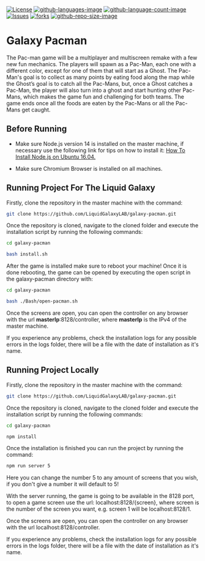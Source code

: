 [![License](https://img.shields.io/github/license/LiquidGalaxyLAB/galaxy-pacman.svg)](https://opensource.org/licenses/Apache-2.0) [![github-languages-image](https://img.shields.io/github/languages/top/LiquidGalaxyLAB/galaxy-pacman.svg?color=red)]() [![github-language-count-image](https://img.shields.io/github/languages/count/LiquidGalaxyLAB/galaxy-pacman.svg)]() [![Issues](https://img.shields.io/github/issues/LiquidGalaxyLAB/galaxy-pacman.svg)](https://github.com/LiquidGalaxyLAB/galaxy-pacman/issues) [![forks](https://img.shields.io/github/forks/LiquidGalaxyLAB/galaxy-pacman.svg)]() [![github-repo-size-image](https://img.shields.io/github/repo-size/LiquidGalaxyLAB/galaxy-pacman.svg?color=yellow)]()

# Galaxy Pacman

The Pac-man game will be a multiplayer and multiscreen remake with a few new fun mechanics. The players will spawn as a Pac-Man, each one with a different color, except for one of them that will start as a Ghost. The Pac-Man's goal is to collect as many points by eating food along the map while the Ghost’s goal is to catch all the Pac-Mans, but, once a Ghost catches a Pac-Man, the player will also turn into a ghost and start hunting other Pac-Mans, which makes the game fun and challenging for both teams. The game ends once all the foods are eaten by the Pac-Mans or all the Pac-Mans get caught.

## Before Running
- Make sure Node.js version 14 is installed on the master machine, if necessary use the following link for tips on how to install it:
[How To Install Node.js on Ubuntu 16.04.](https://tecadmin.net/install-latest-nodejs-npm-on-ubuntu/)

- Make sure Chromium Browser is installed on all machines.

## Running Project For The Liquid Galaxy
Firstly, clone the repository in the master machine with the command:
```bash
git clone https://github.com/LiquidGalaxyLAB/galaxy-pacman.git
```

Once the repository is cloned, navigate to the cloned folder and execute the installation script by running the following commands:
```bash
cd galaxy-pacman

bash install.sh
```

After the game is installed make sure to reboot your machine! Once it is done rebooting, the game can be opened by executing the open script in the galaxy-pacman directory with:
```bash
cd galaxy-pacman

bash ./Bash/open-pacman.sh
```

Once the screens are open, you can open the controller on any browser with the url **masterIp**:8128/controller, where **masterIp** is the IPv4 of the master machine.

If you experience any problems, check the installation logs for any possible errors in the logs folder, there will be a file with the date of installation as it's name.

## Running Project Locally
Firstly, clone the repository in the master machine with the command:
```bash
git clone https://github.com/LiquidGalaxyLAB/galaxy-pacman.git
```

Once the repository is cloned, navigate to the cloned folder and execute the installation script by running the following commands:
```bash
cd galaxy-pacman

npm install
``` 

Once the installation is finished you can run the project by running the command:
```bash
npm run server 5
```
Here you can change the number 5 to any amount of screens that you wish, if you don't give a number it will default to 5!

With the server running, the game is going to be available in the 8128 port, to open a game screen use the url: localhost:8128/{screen}, where screen is the number of the screen you want, e.g. screen 1 will be localhost:8128/1.

Once the screens are open, you can open the controller on any browser with the url localhost:8128/controller.

If you experience any problems, check the installation logs for any possible errors in the logs folder, there will be a file with the date of installation as it's name.
